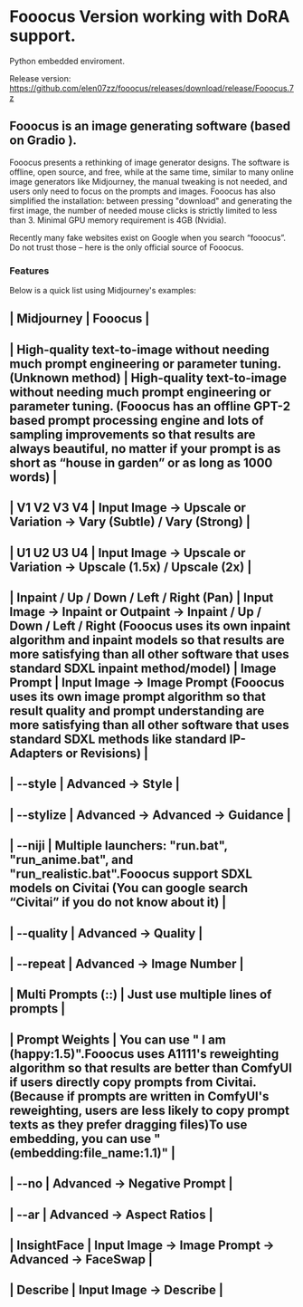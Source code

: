 # Fooocus Version working with DoRA support.

Python embedded enviroment.

Release version:
https://github.com/elen07zz/fooocus/releases/download/release/Fooocus.7z


## Fooocus is an image generating software (based on Gradio ).

Fooocus presents a rethinking of image generator designs. The software is offline, open source, and free, while at the same time, similar to many online image generators like Midjourney, the manual tweaking is not needed, and users only need to focus on the prompts and images. Fooocus has also simplified the installation: between pressing "download" and generating the first image, the number of needed mouse clicks is strictly limited to less than 3. Minimal GPU memory requirement is 4GB (Nvidia).

Recently many fake websites exist on Google when you search “fooocus”. Do not trust those – here is the only official source of Fooocus.


### Features

 Below is a quick list using Midjourney's examples:

| Midjourney 	| Fooocus | 
--------------------------
| High-quality text-to-image without needing much prompt engineering or parameter tuning. (Unknown method) 	| High-quality text-to-image without needing much prompt engineering or parameter tuning. (Fooocus has an offline GPT-2 based prompt processing engine and lots of sampling improvements so that results are always beautiful, no matter if your prompt is as short as “house in garden” or as long as 1000 words) | 
---------------------------------------------------------------------------------------
| V1 V2 V3 V4 	| Input Image -> Upscale or Variation -> Vary (Subtle) / Vary (Strong) | 
---------------------------------------------------------------------------------------
| U1 U2 U3 U4 	| Input Image -> Upscale or Variation -> Upscale (1.5x) / Upscale (2x) | 
--------------------------------------------------------------------------------------
| Inpaint / Up / Down / Left / Right (Pan) 	| Input Image -> Inpaint or Outpaint -> Inpaint / Up / Down / Left / Right (Fooocus uses its own inpaint algorithm and inpaint models so that results are more satisfying than all other software that uses standard SDXL inpaint method/model)
| Image Prompt 	| Input Image -> Image Prompt (Fooocus uses its own image prompt algorithm so that result quality and prompt understanding are more satisfying than all other software that uses standard SDXL methods like standard IP-Adapters or Revisions) | 
---------------------------------------------------
| --style 	| Advanced -> Style | 
-------------------------------------
| --stylize 	| Advanced -> Advanced -> Guidance | 
-----------------------------------------------------
| --niji 	| Multiple launchers: "run.bat", "run_anime.bat", and "run_realistic.bat".Fooocus support SDXL models on Civitai (You can google search “Civitai” if you do not know about it) | 
-----------------------------------------------
| --quality  	| Advanced -> Quality | 
-----------------------------------------
| --repeat 	| Advanced -> Image Number | 
------------------------------------------------------
| Multi Prompts (::) 	| Just use multiple lines of prompts | 
-----------------------------------------------------------------------
| Prompt Weights 	| You can use " I am (happy:1.5)".Fooocus uses A1111's reweighting algorithm so that results are better than ComfyUI if users directly copy prompts from Civitai. (Because if prompts are written in ComfyUI's reweighting, users are less likely to copy prompt texts as they prefer dragging files)To use embedding, you can use "(embedding:file_name:1.1)" | 
-------------------------------------------------
| --no 	| Advanced -> Negative Prompt | 
------------------------------------------------------------------------------
| --ar 	| Advanced -> Aspect Ratios | 
--------------------------------------------------------
| InsightFace 	| Input Image -> Image Prompt -> Advanced -> FaceSwap | 
---------------------------------------------------------
| Describe | Input Image -> Describe | 
-------------------------------------
